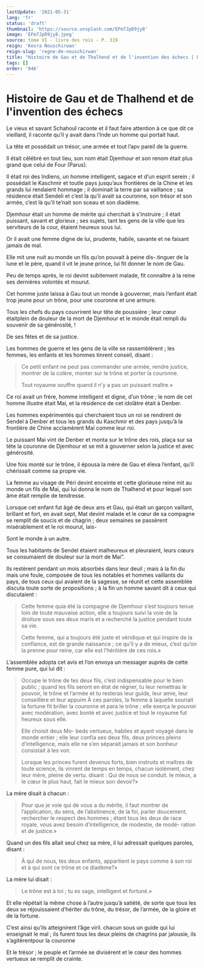```yaml
---
lastUpdate: '2021-05-31'
lang: 'fr'
status: 'draft'
thumbnail: 'https://source.unsplash.com/EFm7JpD9jy8'
image: 'EFm7JpD9jy8.jpeg'
source: tome VI - livre des rois - P. 319
reign: 'Kesra Nouschirwan'
reign-slug: 'regne-de-nouschirwan'
title: "Histoire de Gau et de Thalhend et de l'invention des échecs | Le Livre des Rois | Shâhnâmeh"
tags: []
order: '046'
---
```


# Histoire de Gau et de Thalhend et de l'invention des échecs

Le vieux et savant Schahouî raconte et il faut faire attention à ce que dit ce vieillard, il raconte qu’il y avait dans l’Inde un homme qui portait haut.

La tête et possédait un trésor, une armée et tout l’apv pareil de la guerre.

Il était célébré en tout lieu, son nom était Djemhour et son renom était plus grand que celui de Four (Parus).

Il était roi des Indiens, un homme intelligent, sagace et d’un esprit serein ; il possédait le Kaschmir et toutle pays jusqu’aux frontières de la Chine et les grands lui rendaient hommage ; il dominait la terre par sa vaillance ; sa résidence était Sendeli et c’est la qu’il avait sa couronne, son trésor et son armée, c’est là qu’il te’nait son sceau et son diadème.

Djemhour était un homme de mérite qui cherchait à s’instruire ; il était puissant, savant et glorieux ; ses sujets, tant les gens de la ville que les serviteurs de la cour, étaient heureux sous lui.

Or il avait une femme digne de lui, prudente, habile, savante et ne faisant jamais de mal.

Elle mit une nuit au monde un fils qu’on pouvait à peine dis-.tinguer de la lune et le père, quand il vit le jeune prince, lui fit donner le nom de Gau.

Peu de temps après, le roi devint subitement malade, fit connaître à la reine ses dernières volontés et mourut.

Cet homme juste laissa à Gau tout un monde à gouverner, mais l’enfant était trop jeune pour un trône, pour une couronne et une armure.

Tous les chefs du pays couvrirent leur tête de poussière ; leur cœur étaitplein de douleur de la mort de Djemhour et le monde était rempli du souvenir de sa générosité, 
 !

De ses fêtes et de sa justice.

Les hommes de guerre et les gens de la ville se rassemblèrent ; les femmes, les enfants et les hommes tinrent conseil, disant :

> Ce petit enfant ne peut pas commander une armée, rendre justice, montrer de la colère, monter sur le trône et porter la couronne.
>
> Tout royaume souffre quand il n’y a pas un puissant maître.»

Ce roi avait un frère, homme intelligent et digne, d’un trône ; le nom de cet homme illustre était Mai, et la résidence de cet idolâtre était à Denber.

Les hommes expérimentés qui cherchaient tous un roi se rendirent de Sendel à Denber et tous les grands du Kaschmir et des pays jusqu’à la frontière de Chine acclamèrent Mai comme leur roi.

Le puissant Mai vint de Denber et monta sur le trône des rois, plaça sur sa tête la couronne de Djemhour et se mit à gouverner selon la justice et avec générosité.

Une fois monté sur le trône, il épousa la mère de Gau et éleva l’enfant, qu’il chérissait comme sa propre vie.

La femme au visage de Péri devint enceinte et cette glorieuse reine mit au monde un fils de Mai, qui lui donna le nom de Thalhend et pour lequel son âme était remplie de tendresse.

Lorsque cet enfant fut âgé de deux ans et Gau, qui était un garçon vaillant, brillant et fort, en avait sept, Mat devint malade et le cœur de sa compagne se remplit de soucis et de chagrin ; deux semaines se passèrent misérablement et le roi mourut, lais-

Sont le monde à un autre.

Tous les habitants de Sendel étaient malheureux et pleuraient, leurs cœurs se consumaient de douleur sur la mort de Mai".

Ils restèrent pendant un mois absorbés dans leur deuil ; mais à la fin du mais une foule, composée de tous les notables et hommes vaillants du pays, de tous ceux qui avaient de la sagesse, se réunit et cette assemblée discuta toute sorte de propositions ; à la fin un homme savant dit à ceux qui discutaient :

> Cette femme quia été la compagne de Djemhour s’est toujours tenue loin de toute mauvaise action, elle a toujours suivi la voie de la droiture sous ses deux maris et a recherché la justice pendant toute sa vie.
>
> Cette femme, qui a toujours été juste et véridique et qui inspire de la confiance, est de grande naissance ; ce qu’il y a de mieux, c’est qu’on la prenne pour reine, car elle est l’héritière de ces rois.»

L’assemblée adopta cet avis et l’on envoya un messager auprès de cette femme pure, qui lui dit :

> Occupe le trône de tes deux fils, c’est indispensable pour le bien public ; quand les fils seront en état de régner, tu leur remettras le pouvoir, le trône et l’armée et tu resteras leur guide, leur amie, leur conseillère et leur appuim À ces paroles, la femme à laquelle souriait la fortune fit briller la couronne et para le trône ; elle exerça le pouvoir avec modération, avec bonté et avec justice et tout le royaume fut heureux sous elle.
>
> Elle choisit deux Mo- beds vertueux, habiles et ayant voyagé dans le monde entier ; elle leur confia ses deux fils, deux princes pleins d’intelligence, mais elle ne s’en séparait jamais et son bonheur consistait à les voir.
>
> Lorsque les princes furent devenus forts, bien instruits et maîtres de toute science, ils vinrent de temps en temps, chacun isolément, chez leur mère, pleine de vertu. disant : Qui de nous se conduit. le mieux, a le cœur le plus haut, fait le mieux son devoir?»

La mère disait à chacun :

> Pour que je voie qui de vous a du mérite, il faut montrer de l’application, du sens, de l’abstinence, de la foi, parler doucement, rechercher le respect des hommes ; étant tous les deux de race royale, vous avez besoin d’intelligence, de modestie, de modé- ration et de justice.»

Quand un des fils allait seul chez sa mère, il lui adressait quelques paroles, disant :

> À qui de nous, tes deux enfants, appartient le pays comme à son roi et à qui sont ce trône et ce diadème?»

La mère lui disait :

> Le trône est à toi ; tu es sage, intelligent et fortuné.»

Et elle répétait la même chose à l’autre jusqu’à satiété, de sorte que tous les deux se réjouissaient d’hériter du trône, du trésor, de l’armée, de la gloire et de la fortune.

C’est ainsi qu’ils atteignirent l’âge viril. chacun sous un guide qui lui enseignait le mal ; ils furent tous les deux pleins de chagrins par jalousie, ils s’agitèrentpour la couronne

Et le trésor ; le peuple et l’armée se divisèrent et le cœur des hommes vertueux se remplit de crainte.
